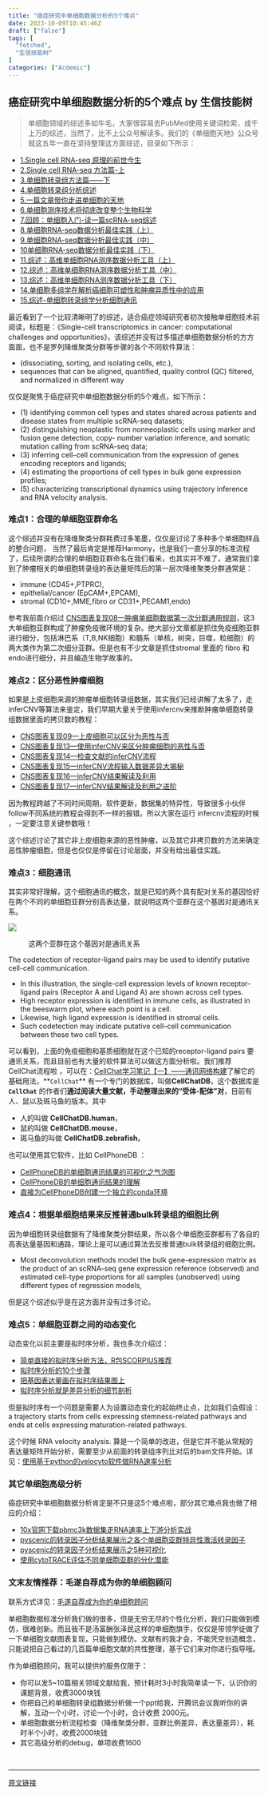 ```yaml
---
title: "癌症研究中单细胞数据分析的5个难点"
date: 2023-10-09T10:45:46Z
draft: ["false"]
tags: [
  "fetched",
  "生信技能树"
]
categories: ["Acdemic"]
---
```

癌症研究中单细胞数据分析的5个难点 by 生信技能树
------
<div><section data-tool="mdnice编辑器" data-website="https://www.mdnice.com"><blockquote data-tool="mdnice编辑器"><p>单细胞领域的综述多如牛毛，大家很容易去PubMed使用关键词检索，成千上万的综述，当然了，比不上公众号解读多。我们的《单细胞天地》公众号就这五年一直在坚持整理这方面综述，目录如下所示：</p></blockquote><ul data-tool="mdnice编辑器"><li><section><a href="https://mp.weixin.qq.com/s?__biz=MzI1Njk4ODE0MQ==&amp;mid=2247483895&amp;idx=1&amp;sn=839d50eff4cd32c1f05b2b4381d8b497&amp;scene=21#wechat_redirect" data-linktype="2">1.Single cell RNA-seq 原理的前世今生</a></section></li><li><section><a href="https://mp.weixin.qq.com/s?__biz=MzI1Njk4ODE0MQ==&amp;mid=2247483902&amp;idx=1&amp;sn=21f99f402788db2cb7ec5f49881e020c&amp;scene=21#wechat_redirect" data-linktype="2">2.Single cell RNA-seq 方法篇-上</a></section></li><li><section><a href="https://mp.weixin.qq.com/s?__biz=MzI1Njk4ODE0MQ==&amp;mid=2247483906&amp;idx=1&amp;sn=8f94aaa61925b49ea2381edf3adeef49&amp;scene=21#wechat_redirect" data-linktype="2">3.单细胞转录组方法篇——下</a></section></li><li><section><a href="https://mp.weixin.qq.com/s?__biz=MzI1Njk4ODE0MQ==&amp;mid=2247484039&amp;idx=1&amp;sn=1e799a06dbea57ed74596812d1e6c6df&amp;scene=21#wechat_redirect" data-linktype="2">4.单细胞转录组分析综述</a></section></li><li><section><a href="https://mp.weixin.qq.com/s?__biz=MzI1Njk4ODE0MQ==&amp;mid=2247484593&amp;idx=1&amp;sn=50f7dc1fe6e7df09a887af55acb8de9e&amp;scene=21#wechat_redirect" data-linktype="2">5.一篇文章带你走进单细胞的天地</a></section></li><li><section><a href="https://mp.weixin.qq.com/s?__biz=MzI1Njk4ODE0MQ==&amp;mid=2247485017&amp;idx=1&amp;sn=f7ca8d51fb435a6c54d8f41e5cbab231&amp;scene=21#wechat_redirect" data-linktype="2">6.单细胞测序技术将彻底改变整个生物科学</a></section></li><li><section><a href="https://mp.weixin.qq.com/s?__biz=MzI1Njk4ODE0MQ==&amp;mid=2247485060&amp;idx=1&amp;sn=be208133940aef2687ad010652585d95&amp;scene=21#wechat_redirect" data-linktype="2">7.回顾：单细胞入门-读一篇scRNA-seq综述</a></section></li><li><section><a href="https://mp.weixin.qq.com/s?__biz=MzI1Njk4ODE0MQ==&amp;mid=2247485564&amp;idx=1&amp;sn=177bd2df5aaa19d215e9ff889af7d344&amp;scene=21#wechat_redirect" data-linktype="2">8.单细胞RNA-seq数据分析最佳实践（上）</a></section></li><li><section><a href="https://mp.weixin.qq.com/s?__biz=MzI1Njk4ODE0MQ==&amp;mid=2247485573&amp;idx=1&amp;sn=4308255c2e86cb8a9cd6628da9c32e0a&amp;scene=21#wechat_redirect" data-linktype="2">9.单细胞RNA-seq数据分析最佳实践（中）</a></section></li><li><section><a href="https://mp.weixin.qq.com/s?__biz=MzI1Njk4ODE0MQ==&amp;mid=2247485574&amp;idx=1&amp;sn=22cd37b4e2f00a3ecfb89595340f7bc1&amp;scene=21#wechat_redirect" data-linktype="2">10单细胞RNA-seq数据分析最佳实践（下）</a></section></li><li><section><a href="https://mp.weixin.qq.com/s?__biz=MzI1Njk4ODE0MQ==&amp;mid=2247486613&amp;idx=1&amp;sn=d28cfc0477d4eb02e6f0845db1c4a54b&amp;scene=21#wechat_redirect" data-linktype="2">11.综述：高维单细胞RNA测序数据分析工具（上）</a></section></li><li><section><a href="https://mp.weixin.qq.com/s?__biz=MzI1Njk4ODE0MQ==&amp;mid=2247486639&amp;idx=1&amp;sn=bbda9fef9c8c3c087686bb53723e4d51&amp;scene=21#wechat_redirect" data-linktype="2">12.综述：高维单细胞RNA测序数据分析工具（中）</a></section></li><li><section><a href="https://mp.weixin.qq.com/s?__biz=MzI1Njk4ODE0MQ==&amp;mid=2247486656&amp;idx=1&amp;sn=39fccb1c5fbbce7b3a61904c06041665&amp;scene=21#wechat_redirect" data-linktype="2">13.综述：高维单细胞RNA测序数据分析工具（下）</a></section></li><li><section><a href="https://mp.weixin.qq.com/s?__biz=MzI1Njk4ODE0MQ==&amp;mid=2247501842&amp;idx=1&amp;sn=928871445e825048a8e52f1e9ec1bcec&amp;scene=21#wechat_redirect" data-linktype="2">14.单细胞多组学在解析癌细胞可塑性和肿瘤异质性中的应用</a></section></li><li><section><a href="https://mp.weixin.qq.com/s?__biz=MzI1Njk4ODE0MQ==&amp;mid=2247502226&amp;idx=1&amp;sn=2983376d8a6a7fd6a0363bb09c8cab6b&amp;scene=21#wechat_redirect" data-linktype="2">15.综述-单细胞转录组学分析细胞通讯</a></section></li></ul><p data-tool="mdnice编辑器">最近看到了一个比较清晰明了的综述，适合癌症领域研究者初次接触单细胞技术前阅读，标题是：《Single-cell transcriptomics in cancer: computational challenges and opportunities》，该综述并没有过多描述单细胞数据分析的方方面面，也不是罗列降维聚类分群等步骤的各个不同软件算法：</p><ul data-tool="mdnice编辑器"><li><section>(dissociating, sorting, and isolating cells, etc.),</section></li><li><section>sequences that can be aligned, quantified, quality control (QC) filtered, and normalized in different way</section></li></ul><p data-tool="mdnice编辑器">仅仅是聚焦于癌症研究中单细胞数据分析的5个难点，如下所示：</p><ul data-tool="mdnice编辑器"><li><section>(1) identifying common cell types and states shared across patients and disease states from multiple scRNA-seq datasets;</section></li><li><section>(2) distinguishing neoplastic from nonneoplastic cells using marker and fusion gene detection, copy- number variation inference, and somatic mutation calling from scRNA-seq data;</section></li><li><section>(3) inferring cell–cell communication from the expression of genes encoding receptors and ligands;</section></li><li><section>(4) estimating the proportions of cell types in bulk gene expression profiles;</section></li><li><section>(5) characterizing transcriptional dynamics using trajectory inference and RNA velocity analysis.</section></li></ul><h3 data-tool="mdnice编辑器"><span></span>难点1：合理的单细胞亚群命名<span></span></h3><p data-tool="mdnice编辑器">这个综述并没有在降维聚类分群耗费过多笔墨，仅仅是讨论了多种多个单细胞样品的整合问题， 当然了最后肯定是推荐Harmony，也是我们一直分享的标准流程了，后续所谓的合理的单细胞亚群命名在我们看来，也其实并不难了。通常我们拿到了肿瘤相关的单细胞转录组的表达量矩阵后的第一层次降维聚类分群通常是：</p><ul data-tool="mdnice编辑器"><li><section>immune (CD45+,PTPRC),</section></li><li><section>epithelial/cancer (EpCAM+,EPCAM),</section></li><li><section>stromal (CD10+,MME,fibro or CD31+,PECAM1,endo)</section></li></ul><p data-tool="mdnice编辑器">参考我前面介绍过 <a href="https://mp.weixin.qq.com/s?__biz=MzI1Njk4ODE0MQ==&amp;mid=2247488940&amp;idx=1&amp;sn=1cc8a8a74715087939b9721c0881775d&amp;scene=21#wechat_redirect" data-linktype="2">CNS图表复现08—肿瘤单细胞数据第一次分群通用规则</a>，这3大单细胞亚群构成了肿瘤免疫微环境的复杂。绝大部分文章都是抓住免疫细胞亚群进行细分，包括淋巴系（T,B,NK细胞）和髓系（单核，树突，巨噬，粒细胞）的两大类作为第二次细分亚群。但是也有不少文章是抓住stromal 里面的 fibro 和endo进行细分，并且编造生物学故事的。</p><h3 data-tool="mdnice编辑器"><span></span>难点2：区分恶性肿瘤细胞<span></span></h3><p data-tool="mdnice编辑器">如果是上皮细胞来源的肿瘤单细胞转录组数据，其实我们已经讲解了太多了，走inferCNV等算法来鉴定，我们早期大量关于使用infercnv来推断肿瘤单细胞转录组数据里面的拷贝数的教程：</p><ul data-tool="mdnice编辑器"><li><section><a href="https://mp.weixin.qq.com/s?__biz=MzI1Njk4ODE0MQ==&amp;mid=2247488962&amp;idx=1&amp;sn=07981663c1b632c8c0f2b10f4dc6f14e&amp;scene=21#wechat_redirect" data-linktype="2">CNS图表复现09—上皮细胞可以区分为恶性与否</a></section></li><li><section><a href="https://mp.weixin.qq.com/s?__biz=MzI1Njk4ODE0MQ==&amp;mid=2247489282&amp;idx=1&amp;sn=d81a74aa99bdc3a69acada89cd1b7131&amp;scene=21#wechat_redirect" data-linktype="2">CNS图表复现13—使用inferCNV来区分肿瘤细胞的恶性与否</a></section></li><li><section><a href="https://mp.weixin.qq.com/s?__biz=MzI1Njk4ODE0MQ==&amp;mid=2247489339&amp;idx=1&amp;sn=d39302fdced178133152119a078f1d5b&amp;scene=21#wechat_redirect" data-linktype="2">CNS图表复现14—检查文献的inferCNV流程</a></section></li><li><section><a href="https://mp.weixin.qq.com/s?__biz=MzI1Njk4ODE0MQ==&amp;mid=2247489344&amp;idx=1&amp;sn=d9f6737e936b529f5632b8881551baee&amp;scene=21#wechat_redirect" data-linktype="2">CNS图表复现15—inferCNV流程输入数据差异大揭秘</a></section></li><li><section><a href="https://mp.weixin.qq.com/s?__biz=MzI1Njk4ODE0MQ==&amp;mid=2247489430&amp;idx=1&amp;sn=4927b01a07638b14d8cf78b471ac8950&amp;scene=21#wechat_redirect" data-linktype="2">CNS图表复现16—inferCNV结果解读及利用</a></section></li><li><section><a href="https://mp.weixin.qq.com/s?__biz=MzI1Njk4ODE0MQ==&amp;mid=2247489446&amp;idx=1&amp;sn=7e38ae02c7918d6c9af5c840946bc560&amp;scene=21#wechat_redirect" data-linktype="2">CNS图表复现17—inferCNV结果解读及利用之进阶</a></section></li></ul><p data-tool="mdnice编辑器">因为教程跨越了不同时间周期，软件更新，数据集的特异性，导致很多小伙伴follow不同系统的教程会得到不一样的报错。所以大家在运行 infercnv流程的时候 ，一定要注意关键参数哦！</p><p data-tool="mdnice编辑器">这个综述讨论了其它非上皮细胞来源的恶性肿瘤，以及其它非拷贝数的方法来确定恶性肿瘤细胞，但是也仅仅是停留在讨论层面，并没有给出最佳实践。</p><h3 data-tool="mdnice编辑器"><span></span>难点3：细胞通讯<span></span></h3><p data-tool="mdnice编辑器">其实非常好理解，这个细胞通讯的概念，就是已知的两个具有配对关系的基因恰好在两个不同的单细胞亚群分别高表达量，就说明这两个亚群在这个基因对是通讯关系。</p><p><img data-galleryid="" data-ratio="0.43041237113402064" data-s="300,640" data-src="https://mmbiz.qpic.cn/mmbiz_png/cZNhZQ6j4wyCHnuy0Uk3xXb9u55BETYIxVlyiayrcSWvy5GakH4ADzYl0jDaVOvLUxztpyFk96pFtdRIPPTDUGQ/640?wx_fmt=png" data-type="png" data-w="776" src="https://mmbiz.qpic.cn/mmbiz_png/cZNhZQ6j4wyCHnuy0Uk3xXb9u55BETYIxVlyiayrcSWvy5GakH4ADzYl0jDaVOvLUxztpyFk96pFtdRIPPTDUGQ/640?wx_fmt=png"></p><figure data-tool="mdnice编辑器"><figcaption>这两个亚群在这个基因对是通讯关系</figcaption></figure><p data-tool="mdnice编辑器">The codetection of receptor-ligand pairs may be used to identify putative cell-cell communication.</p><ul data-tool="mdnice编辑器"><li><section>In this illustration, the single-cell expression levels of known receptor-ligand pairs (Receptor A and Ligand A) are shown across cell types.</section></li><li><section>High receptor expression is identified in immune cells, as illustrated in the beeswarm plot, where each point is a cell.</section></li><li><section>Likewise, high ligand expression is identified in stromal cells.</section></li><li><section>Such codetection may indicate putative cell–cell communication between these two cell types.</section></li></ul><p data-tool="mdnice编辑器">可以看到，上面的免疫细胞和基质细胞就在这个已知的receptor-ligand pairs 要通讯关系，而且目前也有大量的软件算法可以做这方面分析啦。我们推荐CellChat流程啦 ，可以在：<a href="https://mp.weixin.qq.com/s?__biz=MzI1Njk4ODE0MQ==&amp;mid=2247508834&amp;idx=1&amp;sn=1e9be2cd1db5b2da7ce0f46c03a00a6a&amp;scene=21#wechat_redirect" data-linktype="2">CellChat学习笔记【一】——通讯网络构建</a>了解它的基础用法，**<code>CellChat</code>** 有一个专门的数据库，叫做<strong>CellChatDB</strong>，这个数据库是 <strong><code>CellChat</code></strong> 的作者们<strong>通过阅读大量文献，手动整理出来的“受体-配体”对</strong>，目前有人、鼠以及斑马鱼的版本。其中</p><ul data-tool="mdnice编辑器"><li><section>人的叫做 <strong>CellChatDB.human</strong>，</section></li><li><section>鼠的叫做 <strong>CellChatDB.mouse</strong>，</section></li><li><section>斑马鱼的叫做 <strong>CellChatDB.zebrafish</strong>。</section></li></ul><p data-tool="mdnice编辑器">也可以使用其它软件，比如 CellPhoneDB ：</p><ul data-tool="mdnice编辑器"><li><section><a href="https://mp.weixin.qq.com/s?__biz=MzAxMDkxODM1Ng==&amp;mid=2247511290&amp;idx=1&amp;sn=d79c15816f5866adff6e79a6d717401d&amp;chksm=9b4bec41ac3c65572a0604be7406d7e428731f7983b21990bbc1504d7e297cf3bd0dbff80351&amp;scene=21&amp;cur_album_id=1909628995961159685#wechat_redirect" data-linktype="2">CellPhoneDB的单细胞通讯结果的可视化之气泡图</a></section></li><li><section><a href="https://mp.weixin.qq.com/s?__biz=MzAxMDkxODM1Ng==&amp;mid=2247511241&amp;idx=2&amp;sn=d6a907c9b2d16698a895f356d32b67e0&amp;chksm=9b4bec72ac3c656455a6b21095c2f6fcf7c60c1bee2cc9df1a46f5fd3dc4eeddf7538ca3959d&amp;scene=21&amp;cur_album_id=1909628995961159685#wechat_redirect" data-linktype="2">CellPhoneDB的单细胞通讯结果的理解</a></section></li><li><section><a href="https://mp.weixin.qq.com/s?__biz=MzAxMDkxODM1Ng==&amp;mid=2247511214&amp;idx=2&amp;sn=f6de43b97f62b597b01e16e0b3b898ca&amp;chksm=9b4bec15ac3c650388eee049035fc7dcdf28d4dfe7a1cae7d26db5b5dbe62b92f76735ae3ee5&amp;scene=21&amp;cur_album_id=1909628995961159685#wechat_redirect" data-linktype="2">直接为CellPhoneDB创建一个独立的conda环境</a></section></li></ul><h3 data-tool="mdnice编辑器"><span></span>难点4：根据单细胞结果来反推普通bulk转录组的细胞比例<span></span></h3><p data-tool="mdnice编辑器">因为单细胞转录组数据有了降维聚类分群结果，所以各个单细胞亚群都有了各自的高表达量基因和通路，理论上是可以通过算法去反推普通bulk转录组的细胞比例。</p><ul data-tool="mdnice编辑器"><li><section>Most deconvolution methods model the bulk gene-expression matrix as the product of an scRNA-seq gene expression reference (observed) and estimated cell-type proportions for all samples (unobserved) using different types of regression models,</section></li></ul><p data-tool="mdnice编辑器">但是这个综述似乎是在这方面并没有过多讨论。</p><h3 data-tool="mdnice编辑器"><span></span>难点5：单细胞亚群之间的动态变化<span></span></h3><p data-tool="mdnice编辑器">动态变化以前主要是拟时序分析，我也多次介绍过：</p><ul data-tool="mdnice编辑器"><li><section><a href="https://mp.weixin.qq.com/s?__biz=MzAxMDkxODM1Ng==&amp;mid=2247510987&amp;idx=2&amp;sn=e57f26a7f86e2101ea5ab65b52db1277&amp;chksm=9b4beb70ac3c6266af103e1d3735cdc067dfc2906595f106ee11f21c411f550422c3f4574d29&amp;scene=21&amp;cur_album_id=1909628995961159685#wechat_redirect" data-linktype="2">简单直接的拟时序分析方法，R包SCORPIUS推荐</a></section></li><li><section><a href="https://mp.weixin.qq.com/s?__biz=MzAxMDkxODM1Ng==&amp;mid=2247502953&amp;idx=2&amp;sn=f2c5921407c59692bf1f8e8d18632e48&amp;chksm=9b4b8cd2ac3c05c452dc4f5abd655bb612bdb03fbcdfba1d505038da2561f093f591d31b2f9d&amp;scene=21&amp;cur_album_id=1909628995961159685#wechat_redirect" data-linktype="2">拟时序分析的10个步骤</a></section></li><li><section><a href="https://mp.weixin.qq.com/s?__biz=MzAxMDkxODM1Ng==&amp;mid=2247510054&amp;idx=1&amp;sn=4ad5a90afe5197c1c97f5d1cefdd7a70&amp;chksm=9b4be89dac3c618b07ee2c26247da0c608d54ba173ce0358af358a7c97eb46a7dc1024d0aad1&amp;scene=21&amp;cur_album_id=1909628995961159685#wechat_redirect" data-linktype="2">把基因表达量画在拟时序结果图上</a></section></li><li><section><a href="https://mp.weixin.qq.com/s?__biz=MzAxMDkxODM1Ng==&amp;mid=2247509858&amp;idx=2&amp;sn=476461cd7b7b77febf32b14884bb7b6d&amp;chksm=9b4be7d9ac3c6ecf89dfd9cb40e2f2d569837549583a5168f325695661ecd0c8a0fd78a09f30&amp;scene=21&amp;cur_album_id=1909628995961159685#wechat_redirect" data-linktype="2">拟时序分析就是差异分析的细节剖析</a></section></li></ul><p data-tool="mdnice编辑器">但是拟时序有一个问题是需要人为设置动态变化的起始终止点，比如我们会假设：a trajectory starts from cells expressing stemness-related pathways and ends at cells expressing maturation-related pathways.</p><p data-tool="mdnice编辑器">这个时候 RNA velocity analysis. 算是一个简单的改进，但是它并不能从常规的表达量矩阵开始分析，需要至少从前面的转录组序列比对后的bam文件开始。详见：<a href="https://mp.weixin.qq.com/s?__biz=MzAxMDkxODM1Ng==&amp;mid=2247504808&amp;idx=1&amp;sn=3bf2180970ab422ce8537c457e951223&amp;chksm=9b4b9313ac3c1a059d6a71af535eef2206b3303d0e0556558450449c98352476672834cec97f&amp;scene=21&amp;cur_album_id=1909628995961159685#wechat_redirect" data-linktype="2">使用基于python的velocyto软件做RNA速率分析</a></p><h3 data-tool="mdnice编辑器"><span></span>其它单细胞高级分析<span></span></h3><p data-tool="mdnice编辑器">癌症研究中单细胞数据分析肯定是不只是这5个难点啦，部分其它难点我也做了相应的介绍：</p><ul data-tool="mdnice编辑器"><li><section><a href="https://mp.weixin.qq.com/s?__biz=MzAxMDkxODM1Ng==&amp;mid=2247511998&amp;idx=1&amp;sn=7d746ce3e6004f38ba134357bec4149b&amp;chksm=9b4bef05ac3c6613cb462ab43d00a555451ea5b6df6a77a75cdf2664d834fc330db90242a492&amp;scene=21&amp;cur_album_id=1909628995961159685#wechat_redirect" data-linktype="2">10x官网下载pbmc3k数据集走RNA速率上下游分析实战</a></section></li><li><section><a href="https://mp.weixin.qq.com/s?__biz=MzAxMDkxODM1Ng==&amp;mid=2247511924&amp;idx=1&amp;sn=089259ab456845e0f1226bca4413f468&amp;chksm=9b4befcfac3c66d9b3f5b28665874c92dddfb1a038e8221e6559f0a43e061e0b6e3272a87fe5&amp;scene=21&amp;cur_album_id=1909628995961159685#wechat_redirect" data-linktype="2">pyscenic的转录因子分析结果展示之各个单细胞亚群特异性激活转录因子</a></section></li><li><section><a href="https://mp.weixin.qq.com/s?__biz=MzAxMDkxODM1Ng==&amp;mid=2247511888&amp;idx=1&amp;sn=15bad0f377832710a08451eb3d6d2f76&amp;chksm=9b4befebac3c66fd0a77638a2d1ca021bf90d700685a1a4744fc0e45007bb7362449ed318b94&amp;scene=21&amp;cur_album_id=1909628995961159685#wechat_redirect" data-linktype="2">pyscenic的转录因子分析结果展示之5种可视化</a></section></li><li><section><a href="https://mp.weixin.qq.com/s?__biz=MzAxMDkxODM1Ng==&amp;mid=2247511866&amp;idx=1&amp;sn=3a41dcdb50cb5eb49c17106b1b9677cc&amp;chksm=9b4bef81ac3c66978945885e790ef085b0a0adb3c83f6eaca52ff28538d77b14c09f710213a8&amp;scene=21&amp;cur_album_id=1909628995961159685#wechat_redirect" data-linktype="2">使用cytoTRACE评估不同单细胞亚群的分化潜能</a></section></li></ul></section><section data-tool="mdnice编辑器" data-website="https://www.mdnice.com"><h3 data-tool="mdnice编辑器"><span></span><span>文末友情推荐：毛遂自荐成为你的单细胞顾问</span><span></span></h3><p data-tool="mdnice编辑器">联系方式详见：<a href="http://mp.weixin.qq.com/s?__biz=MzAxMDkxODM1Ng==&amp;mid=2247514132&amp;idx=1&amp;sn=e39aafaee9f88325c9f02a929f7f6c8d&amp;chksm=9b4bf8afac3c71b988dc9921811dd17bc0f09f94f0c69bfed9fd997fc7a84ac80972ccd48af4&amp;scene=21#wechat_redirect" data-linktype="2">毛遂自荐成为你的单细胞顾问</a></p><p data-tool="mdnice编辑器">单细胞数据标准分析我们做的很多，但是无穷无尽的个性化分析，我们只能做到模仿，很难创新。而且我不是汤富酬张泽民这样的单细胞旗手，仅仅是带领学徒做了一下单细胞文献图表复现，只能做到模仿。文献有的我才会，不能凭空创造概念，只能说把自己看过的几百篇单细胞文献的共性整理，基于它们来对你进行指导哦。</p><p data-tool="mdnice编辑器">作为单细胞顾问，我可以提供的服务仅限于：</p><ul data-tool="mdnice编辑器"><li><section>你可以发5~10篇相关领域文献给我，预计耗时3小时我简单读一下，认识你的课题背景，收费3000块钱</section></li><li><section>你把自己的单细胞转录组数据分析做一个ppt给我，开腾讯会议我听你的讲解，互动一个小时，讨论一个小时，合计收费 2000元。</section></li><li><section>单细胞数据分析流程检查（降维聚类分群，亚群比例差异，表达量差异），耗时半个小时，收费2000块钱</section></li><li><section>其它高级分析的debug，单项收费1600</section></li></ul></section><p><br></p><p><mp-style-type data-value="3"></mp-style-type></p></div>  
<hr>
<a href="https://mp.weixin.qq.com/s/TOqdSsEuJ6r-oKarZjcIiw",target="_blank" rel="noopener noreferrer">原文链接</a>

